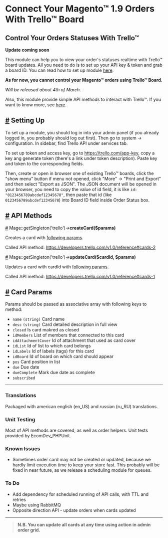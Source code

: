 # Connect Your Magento&trade; 1.9 Orders With Trello&trade; Board

## Control Your Orders Statuses With Trello&trade;

**Update coming soon**

This module can help you to view your order's statuses realtime with Trello&trade; board updates. 
All you need to do is to set up your API key & token and grab a board ID.
You can read how to set up module [here](#setUp).

**As for now, you cannot control your Magento&trade; orders using Trello&trade; Board.**

_Will be released about 4th of March._

Also, this module provide simple API methods to interact with Trello&trade;. If you want to know more, see [here](#api).

## <a href="#setUp" name="setUp">#</a> Setting Up

To set up a module, you should log in into your admin panel (if you already logged in, you probably should log out first). 
Then go to system → configuration. In sidebar, find Trello API under services tab.

To set up token and access key, go to <a href="https://trello.com/app-key" target="_blank">https://trello.com/app-key</a>,
copy a key ang generate token (there's a link under token description).
Paste key and token to the corresponding fields.

Then, create or open in browser one of existing Trello&trade; boards, click the "show menu" button
if menu not opened, click "More" → "Print and Export" and then select "Export as JSON".
The JSON document will be opened in your browser, you need to copy the value of id field, it is like
`id: "0123456789abcdef12345678"`, then paste that id (like `0123456789abcdef12345678`) into
Board ID field inside Order Status box.


## <a href="#api" name="api">#</a> API Methods
<a href="#createCard" name="createCard">#</a> Mage::getSingleton('trello')-><b>createCard($params)</b>

Creates a card with <a href="#cardParams">following params</a>.

Called API method: https://developers.trello.com/v1.0/reference#cards-2

<a href="#updateCard" name="updateCard">#</a> Mage::getSingleton('trello')-><b>updateCard($cardId, $params)</b>

Updates a card with cardId with <a href="#cardParams">following params</a>.

Called API method: https://developers.trello.com/v1.0/reference#cards-1

## <a href="#cardParams" name="cardParams">#</a> Card Params
Params should be passed as associative array with following keys to method:

* `name` `(string)` Card name
* `desc` `(string)` Card detailed description in full view
* `closed` Is card makred as closed
* `idMembers` List of members that connected to this card
* `idAttachmentCover` Id of attachment that used as card cover
* `idList` Id of list to which card belongs
* `idLabels` Id of labels (tags) for this card
* `idBoard` Id of board on which card should appear
* `pos` Card position in list
* `due` Due date
* `dueComplete` Mark due date as complete
* `subscribed` 

---

### Translations

Packaged with american english (en_US) and russian (ru_RU) translations.

### Unit Testing

Most of API methods are covered, as well as order helpers. Unit tests provided by EcomDev_PHPUnit.

### Known Issues

* Sometimes order card may not be created or updated, because we hardly limit execution time to keep your store fast. This probably will be fixed in near future, 
as we release a scheduling module for queues. 

### To Do

* Add dependency for scheduled running of API calls, with TTL and retries
* Maybe using RabbitMQ
* Opposite direction API - update orders when cards updated 

---

> **N.B. You can update all cards at any time using action in admin order grid.**
